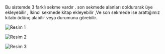Bu sistemde 3 farklı sekme vardır . son sekmede alanları doldurarak üye ekleyebilir , İkinci sekmede kitap ekleyebilir ,Ve son sekmede ise arattığımız kitabı ödünç alabilir veya durumunu görebilir.


![Resim 1](https://github.com/muratgull07/Kutuphane-Yonetim-Sistemi/assets/148050387/26d636ab-5a1f-42f8-9e27-ca73747eb24b)


![Resim 2](https://github.com/muratgull07/Kutuphane-Yonetim-Sistemi/assets/148050387/066d0e00-5eda-41ee-9c91-d5f5444bf381)


![Resim 3](https://github.com/muratgull07/Kutuphane-Yonetim-Sistemi/assets/148050387/790b3c8f-d4c2-4a9c-afe5-560a61132eff)

